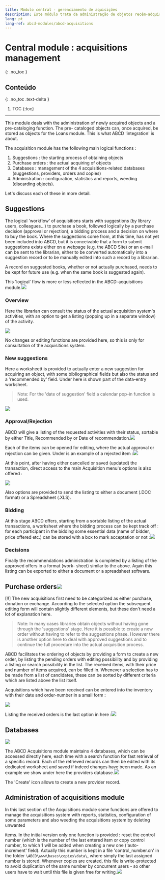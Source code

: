 ```yaml
---
title: Módulo central - gerenciamento de aquisições
description: Este módulo trata da administração de objetos recém-adquiridos e de uma função de pré-catalogação. Os objetos pré-catalogados podem, uma vez adquiridos, ser armazenados como objetos para o módulo de Empréstimos. É disto que se trata a 'integração' do ABCD.
lang: pt
lang-ref: abcd-modules/abcd-acquisitions
---
```


# Central module : acquisitions management

{: .no_toc }

## Conteúdo
{: .no_toc .text-delta }

1. TOC
{:toc}

---


This module deals with the administration of newly acquired objects and a pre-cataloging function. The pre- cataloged objects can, once acquired, be stored as objects for the Loans module. This is what ABCD 'integration' is about.

The acquisition module has the following main logical functions :

1.  Suggestions : the starting process of obtaining objects
2.  Purchase orders : the actual acquiring of objects
3.  Databases : management of the 4 acquisitions-related databases (suggestions, providers, orders and copies)
4.  Administration : configuration, statistics and reports, weeding (discarding objects).
   
   Let's discuss each of these in more detail.

  

## Suggestions
    
The logical 'workflow' of acquisitions starts with suggestions (by library users, colleagues...) to purchase a book, followed logically by a purchase decision (approval or rejection), a bidding process and a decision on where to buy the book. Where the suggestions come from, at this time, has not yet been included into ABCD, but it is conceivable that a form to submit suggestions exists either on a webpage (e.g. the ABCD Site) or an e-mail can be sent to the librarian, either to be converted automatically into a suggestion record or to be manually edited into such a record by a librarian.

A record on suggested books, whether or not actually purchased, needs to be kept for future use (e.g. when the same book is suggested again).  

This 'logical' flow is more or less reflected in the ABCD-acquisitions module.![](https://lh3.googleusercontent.com/bcuWHmk_C_prO4coXDPmyKh70c1fZtTIuMoV_CcBvCcFoKTcJl9WsMwFyL98yVv1x4Y9RW7M5RGn9PFEd1wpcXb93ldJrXpL0jgZAK5ZHOdYADys3AhWPoUyOI1Ake4VonklF084=s0)
 

### Overview
 
Here the librarian can consult the status of the actual acquisition system's activities, with an option to get a listing (popping up in a separate window) of the activity.

![](https://lh4.googleusercontent.com/IHJOwV2flvWXF32GOL1SD75oH2SBjncmd3N8rZvYfgQZC0X5JUx1TYPf2ljxQ0_XCnvIkHm2KjieLq7bpiP48RO5lRkTImbPGL4s6PbuxVvS6oesOottVyRKjoP9dIF4X6bQVC9E=s0)

No changes or editing functions are provided here, so this is only for consultation of the acquisitions system.

### New suggestions
    
Here a worksheett is provided to actually enter a new suggestion for acquiring an object, with some bibliographical fields but also the status and a 'recommended by' field. Under here is shown part of the data-entry worksheet.

> Note:
> For the 'date of suggestion' field a calendar pop-in function is
> used.

 ![](https://lh6.googleusercontent.com/9Knt0Wpqe7MLnlfwSP4vNuWYbhvar82E2oxiM_0zPR7km0q8D5O0OvIlfkZsprs3MmX1UgEBjGDO5rKouj9vJk6297S9pjRuohwT06n3ZFRKOZEsFrAuH7T7KhEWoxpLN-63fRsK=s0)

  

### Approval/Rejection
    
ABCD will give a listing of the requested activities with their status, sortable by either Title, Recommended by or Date of recommendation.![](https://lh3.googleusercontent.com/b6XdMqJJ_d3R-wkVCCD29MMPF1ytPirgxp2TnBPgXZ35vCg39cUY86XAKuTtf0ofFVo1ZqOwh6hu9UfeTsJYsorDHowuBqTBUDe6FWzgYhet7qpknhrAquXGdGkv1jLfxxS_4NEy=s0)

Each of the items can be opened for editing, where the actual approval or rejection can be given. Under is an example of a rejected item :![](https://lh3.googleusercontent.com/iZri8tgNYj3XQTdX7XjqcUxdRfJpxUGMth99sx4jafOAVYxds9WIlJbUr7Z9iMAWsP0k514SIfB_1L60_2pk5cq4pjMtVBhW2LrbLEQGrrrpdr5M-C4i5ajpP11LmAbqoEpWYByt=s0)

At this point, after having either cancelled or saved (updated) the transaction, direct access to the main Acquisition menu's options is also offered :  

![](https://lh4.googleusercontent.com/fB363ccjR85F7WIgt5yMt3k8TwSr3S0E6yYtxeOAbPdvzKmZOmxL1nrCzRiv73E26kZT5_7g2KE3c4E_5GcKsgLm4M5zKLt-8GzBCGoUjyIkb9iyKO6jYa70O6GV3ZAq7WPFquFr=s0)

Also options are provided to send the listing to either a document (.DOC format) or a Spreadsheet (.XLS).

### Bidding
At this stage ABCD offers, starting from a sortable listing of the actual transactions, a worksheet where the bidding process can be kept track off : for each participant in the bidding some essential data (name of bidder, price offered etc.) can be stored with a box to mark acceptation or not :![](https://lh6.googleusercontent.com/g_kBXTBxOL37DF1sUQoK9dKxqB0x41OVj2d_C16Y_PN6qgtPMdwNfqLdXyJBw0MTqaEf9GTkuVgWgd2ovN3UiCTbHoOyKktzmhGdI0tRFqZNjQaswA5I8Yg-u8gKf9lEbuCU6T7s=s0)

  
### Decisions
    
Finally the recommendations administration is completed by a listing of the approved offers in a format (work- sheet) similar to the above. Again this listing can be exported to either a document or a spreadsheet software.

## Purchase orders![](https://lh4.googleusercontent.com/VvdeA8DWKRDWAKHdh7JCMUzdZzC2kyz9RdX2cWpvxLFSL_NsK-gwzIeeNjL4B13FjO4ZZjfMgaMrjVFETIslehLG-gNWEqwyy2Pe8I84fbM2Ldl0Pc2rcgZC5Php7EQKNsrs8ywa=s0)
    

[!!] The new acquisitions first need to be categorized as either purchase, donation or exchange. According to the selected option the subsequent editing form will contain slightly different elements, but these don't need a lot of explanation here.

  

> Note:
> In many cases libraries obtain objects without having gone
> through the 'suggestions' stage. Here it is possible to create a new
> order without having to refer to the suggestions phase. However there
> is another option here to deal with approved suggestions and to
> continue the full procedure into the actual acquisition process.

 ABCD facilitates the ordering of objects by providing a form to create a new order, by listing the pending orders with editing possibility and by providing a listing or search possibility in the list. The received items, with their price and number of items acquired, can be filled in. Whenever a selection has to be made from a list of candidates, these can be sorted by different criteria which are listed above the list itself.

Acquisitions which have been received can be entered into the inventory with their date and order-number in a small form :  

![](https://lh3.googleusercontent.com/IJ1SR4jvJdoJG1Flo54azKvQM3I8_qE-NWjxKOsO41QhmVWWQRojyx6TXPmDwrVsPrQpzEHkE-ysbPWub4Boa1Dy4E84oIYVDo2xzx3PCnzq-taturS4OKkn0AmtM87xTzihzpSu=s0)

  
Listing the received orders is the last option in here :![](https://lh3.googleusercontent.com/FwAkDrkyTDJsuH5oaOPNLLzT8xQQkYp1r5VWDdGdhewGmhFcAg2zQ-_1xa1wfKFDl0UgorZVSU0mqwHcdNNnU3Xsohf1ejU1RXfmSEIdx8KM0RvxNu999mN2_hs_87E5ETWP0B3m=s0)

  
  
## Databases
![](https://lh3.googleusercontent.com/H9nxCHjXX-oJSYHrnweFJcYHs50yedUiX25ybxXlgZGxlLbTVVg-UWxaLmShSr5Y06lQTfd3Ok9Q65WBNLJoL1ji6P3e33B5RDTWy-d6BKdw4AwKLeQxyWrUnY_Tpd8a5iJWW8EZ=s0)  

The ABCD Acquisitions module maintains 4 databases, which can be accessed directly here, each time with a search function for fast retrieval of a specific record. Each of the retrieved records can then be edited with its dedicated worksheet and saved if indeed changes have been made. As an example we show under here the providers database.![](https://lh3.googleusercontent.com/6igvzaOdbOiX_jqNUsh16EAxlIQqapDOkSehCg4vrS0BvPJteHKmfWcTkrfNf1rL-hfEDTDL2AqVqOdx1wkx-w4sX0FXdqFyndz-z_weJ6miH4LKisa7e3klLBcpEI1T518FvmDP=s0)


The 'Create' icon allows to create a new provider record.

## Administration of acquisitions module

In this last section of the Acquisitions module some functions are offered to manage the acquisitions system with reports, statistics, configuration of some parameters and also weeding the acquisitions system by deleting unwanted  

items. In the initial version only one function is provided : reset the control number (which is the number of the last entered item or copy control number, to which 1 will be added when creating a new one ('auto-increment' field). Actually this number is kept in a file 'control_number.cn' in the folder `\ABCD\www\bases\copies\data\`, where simply the last assigned number is stored. Whenever copies are created, this file is write-protected to avoid duplication of the same number by concurrent users - so other users have to wait until this file is given free for writing.![](https://lh3.googleusercontent.com/Hpl24GzcIA7jYEUBUC7P41oEAd6nePawzewtXaWLiAmZr9_s-WI5ZYU9mzX4Ur5LfwWaluxKB2WVIW2x3U3011L96ocl3gyNid-B3NfhMgeoBivVweWAMXHLwDOmbFotkwZblv9L=s0)
